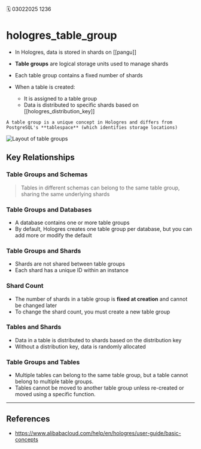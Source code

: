 🗓️ 03022025 1236

# hologres_table_group
- In Hologres, data is stored in shards on [[pangu]]
    
- **Table groups** are logical storage units used to manage shards
- Each table group contains a fixed number of shards
- When a table is created:
	- It is assigned to a table group
	- Data is distributed to specific shards based on [[hologres_distribution_key]]
    
```ad-note
A table group is a unique concept in Hologres and differs from PostgreSQL's **tablespace** (which identifies storage locations)

```

![Layout of table groups](https://help-static-aliyun-doc.aliyuncs.com/assets/img/en-US/5049589661/p512067.png)
## Key Relationships

### Table Groups and Schemas
> Tables in different schemas can belong to the same table group, sharing the same underlying shards

### Table Groups and Databases
- A database contains one or more table groups
- By default, Hologres creates one table group per database, but you can add more or modify the default
        
### Table Groups and Shards
- Shards are not shared between table groups
- Each shard has a unique ID within an instance

### Shard Count
- The number of shards in a table group is **fixed at creation** and cannot be changed later
- To change the shard count, you must create a new table group
        
### Tables and Shards
    
- Data in a table is distributed to shards based on the distribution key
- Without a distribution key, data is randomly allocated

### Table Groups and Tables
- Multiple tables can belong to the same table group, but a table cannot belong to multiple table groups.
- Tables cannot be moved to another table group unless re-created or moved using a specific function.

---
## References
- https://www.alibabacloud.com/help/en/hologres/user-guide/basic-concepts